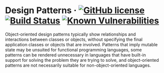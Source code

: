 # Design Patterns &middot; [![GitHub license](https://img.shields.io/badge/license-GPLv3-blue.svg)](https://www.gnu.org/licenses/gpl-3.0) [![Build Status](https://travis-ci.org/Blahodatny/Design_Patterns.svg?branch=master)](https://travis-ci.org/Blahodatny/Design_Patterns) [![Known Vulnerabilities](https://snyk.io/test/github/Blahodatny/Design_Patterns/badge.svg?targetFile=build.gradle)](https://snyk.io/test/github/Blahodatny/Design_Patterns?targetFile=build.gradle)
                                                                                                                                                                                                                                                                                 
Object-oriented design patterns typically show relationships and interactions between classes or objects, without specifying the final application classes or objects that are involved. Patterns that imply mutable state may be unsuited for functional programming languages, some patterns can be rendered unnecessary in languages that have built-in support for solving the problem they are trying to solve, and object-oriented patterns are not necessarily suitable for non-object-oriented languages.
